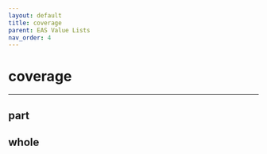 ```yaml
---
layout: default
title: coverage
parent: EAS Value Lists
nav_order: 4
---
```


# coverage

---

## part

## whole
